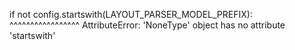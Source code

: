  if not config.startswith(LAYOUT_PARSER_MODEL_PREFIX):
           ^^^^^^^^^^^^^^^^^
AttributeError: 'NoneType' object has no attribute 'startswith'
